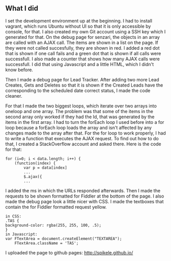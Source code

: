 What I did
----------
I set the development environment up at the beginning. I had to install vagrant, which runs Ubuntu without UI so that
it is only accessible by console, for that.
I also created my own Git account using a SSH key which I generated for that.
On the debug page for senzari, the objects in an array are called with an AJAX call. The items are shown in a list on the page. If they were not called succesfully, they are shown in red. I added a red dot that is shown if one call fails and a green dot that is shown if all calls were successfull. I also made a counter that shows how many AJAX calls were successfull. I did that using Javascript and a little HTML, which I didn't know before.

Then I made a debug page for Lead Tracker. After adding two more Lead Creates, Gets and Deletes so that it is shown if the Created Leads have the corresponding to the scheduled date correct status, I made the code cleaner.

For that I made the two biggest loops, which iterate over two arrays into oneloop and one array.
The problem was that some of the items in the second array only worked if they had the Id, that was
generated by the items in the first array. I had to turn the forEach loop I used before into a for loop
because a forEach loop loads the array and isn't affected by any changes made to the array after that.
For the for loop to work properly, I had to write a function that executes the AJAX request. 
To find out how to do that, I created a StackOverflow account and asked there.
Here is the code for that:

    for (i=0; i < data.length; i++) {
        (function(index) {
            var p = data[index]
            ...
            $.ajax({
            ...
  	  
I added the ms in which the URLs responded afterwards. Then I made the requests to be shown formatted for Fiddler at
the bottom of the page.
I also made the debug page look a little nicer with CSS. I made the textboxes that contain the for Fiddler formatted request yellow. 

    in CSS:
    .TAS {
    background-color: rgba(255, 255, 100, .5);
    }
    in Javascript:
    var FTextArea = document.createElement("TEXTAREA");
        FTextArea.className = 'TAS';
    
I uploaded the page to github pages: http://spikele.github.io/
